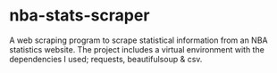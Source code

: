 # nba-stats-scraper
A web scraping program to scrape statistical information from an NBA statistics website.
The project includes a virtual environment with the dependencies I used; requests, beautifulsoup & csv.

